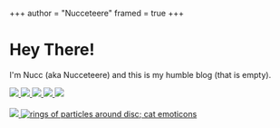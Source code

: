 +++
author = "Nucceteere"
framed = true
+++

# Hey There!

I'm Nucc (aka Nucceteere) and this is my humble blog (that is empty).

<div class="stickers">
  <div class="badges">
    <a href="https://archlinux.org" alt="I use Arch btw">
      <img id="button" src="img/archlinux.gif" />
    </a>
    <a href="https://bitwarden.com" alt="Bitwarden">
      <img id="button" src="img/bitwarden.gif" />
    </a>
    <a href="https://firefox.com/" alt="Firefox">
      <img id="button" src="img/firefoxnow.gif" />
    </a>
    <a href="https://thunderbird.net/" alt="Thunderbird">
      <img id="button" src="img/thunderbird.gif" />
    </a>
    <a alt="Trans Rights!">
      <img id="button" src="img/trans_rights_now.png" />
    </a>
  </div>
</div>
<br>
<div class="stickers">
  <div class="badges">
    <a href="https://funtimes909.xyz/" alt="Funtimes909">
      <img src="https://funtimes909.xyz/assets/88x31/funtimes909.png" />
    </a>
    <a href="https://www.31a05b.net">
      <img src="https://www.31a05b.net/a/8831/31a05b.png" alt="rings of particles around disc; cat emoticons">
    </a>
  </div>
</div>
